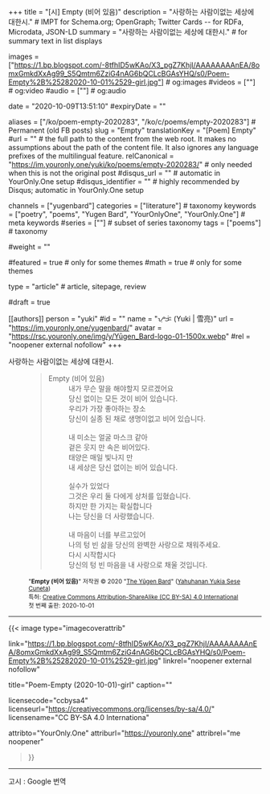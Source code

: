 +++
title = "[시] Empty (비어 있음)"
description = "사랑하는 사람이없는 세상에 대한시."													# IMPT for Schema.org; OpenGraph; Twitter Cards -- for RDFa, Microdata, JSON-LD
summary = "사랑하는 사람이없는 세상에 대한시."																											# for summary text in list displays

images = ["https://1.bp.blogspot.com/-8tfhID5wKAo/X3_pgZ7KhjI/AAAAAAAAnEA/8omxGmkdXxAg99_S5Qmtm6ZziG4nAG6bQCLcBGAsYHQ/s0/Poem-Empty%2B%25282020-10-01%2529-girl.jpg"]																											# og:images
#videos = [""]																											# og:video
#audio = [""]																												# og:audio

date = "2020-10-09T13:51:10"
#expiryDate = ""

aliases = ["/ko/poem-empty-2020283", "/ko/c/poems/empty-2020283"]	# Permanent (old FB posts)
slug = "Empty"
translationKey = "[Poem] Empty"
#url = ""																														# the full path to the content from the web root. It makes no assumptions about the path of the content file. It also ignores any language prefixes of the multilingual feature.
relCanonical = "https://im.youronly.one/yuki/ko/poems/empty-2020283/"																									# only needed when this is not the original post
#disqus_url = ""                                                    # automatic in YourOnly.One setup
#disqus_identifier = ""                                             # highly recommended by Disqus; automatic in YourOnly.One setup

channels = ["yugenbard"]
categories = ["literature"]																									# taxonomy
keywords = ["poetry", "poems", "Yugen Bard", "YourOnlyOne", "YourOnly.One"]																										# meta keywords
#series = [""]																											# subset of series taxonomy
tags = ["poems"]																						# taxonomy

#weight = ""

#featured = true																									# only for some themes
#math = true																											# only for some themes

type = "article"                                                           # article, sitepage, review

#draft = true

[[authors]]
person = "yuki"
#id = ""
name = "ᜌᜓᜃᜒ (Yuki | 雪亮)"
url = "https://im.youronly.one/yugenbard/"
avatar = "https://rsc.youronly.one/img/y/Yūgen_Bard-logo-01-1500x.webp"
#rel = "noopener external nofollow"
+++

사랑하는 사람이없는 세상에 대한시.

<!--more-->

<figure class="quote_box qbs_stanza qbc_pink">
	<blockquote>
		<dl>
			<dt>Empty (비어 있음)</dt>
			<dd>내가 무슨 말을 해야할지 모르겠어요</dd>
			<dd>당신 없이는 모든 것이 비어 있습니다.</dd>
			<dd>우리가 가장 좋아하는 장소</dd>
			<dd>당신이 실종 된 채로 생명이없고 비어 있습니다.</dd>
			<br/>
			<dd>내 미소는 얼굴 마스크 같아</dd>
			<dd>겉은 웃지 만 속은 비어있다.</dd>
			<dd>태양은 매일 빛나지 만</dd>
			<dd>내 세상은 당신 없이는 비어 있습니다.</dd>
			<br/>
			<dd>실수가 있었다</dd>
			<dd>그것은 우리 둘 다에게 상처를 입혔습니다.</dd>
			<dd>하지만 한 가지는 확실합니다</dd>
			<dd>나는 당신을 더 사랑했습니다.</dd>
			<br/>
			<dd>내 마음이 너를 부르고있어</dd>
			<dd>나의 텅 빈 삶을 당신의 완벽한 사랑으로 채워주세요.</dd>
			<dd>다시 시작합시다</dd>
			<dd>당신의 텅 빈 마음을 내 사랑으로 채울 것입니다.</dd>
		</dl>
	</blockquote>
	<figcaption class="attribution_copyright txt_center">
		<p><small>
			"<b>Empty (비어 있음)</b>" 저작권 © 2020 "<a href="https://im.youronly.one/yugenbard/" rel="dct:creator noopener" referrerpolicy="strict-origin-when-cross-origin">The Yūgen Bard</a>" (<a href="https://youronly.one" rel="dct:creator noopener" referrerpolicy="strict-origin-when-cross-origin">Yahuhanan Yukia Sese Cuneta</a>)<br/>
			특허: <a href="https://creativecommons.org/licenses/by-sa/4.0/" rel="license noopener external nofollow" referrerpolicy="strict-origin-when-cross-origin">Creative Commons Attribution-ShareAlike (CC BY-SA) 4.0 International</a><br/>
			첫 번째 출판: 2020-10-01
		</small></p>
	</figcaption>
</figure>

---

{{< image
  type="imagecoverattrib"

  link="https://1.bp.blogspot.com/-8tfhID5wKAo/X3_pgZ7KhjI/AAAAAAAAnEA/8omxGmkdXxAg99_S5Qmtm6ZziG4nAG6bQCLcBGAsYHQ/s0/Poem-Empty%2B%25282020-10-01%2529-girl.jpg"
  linkrel="noopener external nofollow"

  title="Poem-Empty (2020-10-01)-girl"
  caption=""

  licensecode="ccbysa4"
  licenseurl="https://creativecommons.org/licenses/by-sa/4.0/"
  licensename="CC BY-SA 4.0 Internationa"

  attribto="YourOnly.One"
  attriburl="https://youronly.one"
  attribrel="me noopener"
>}}

---

고시 : Google 번역
